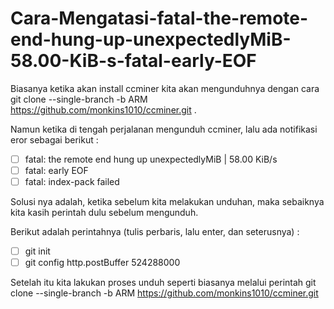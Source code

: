 # Cara-Mengatasi-fatal-the-remote-end-hung-up-unexpectedlyMiB-58.00-KiB-s-fatal-early-EOF


Biasanya ketika akan install ccminer kita akan mengunduhnya dengan cara git clone --single-branch -b ARM https://github.com/monkins1010/ccminer.git . 

Namun ketika di tengah perjalanan mengunduh ccminer, lalu ada notifikasi eror sebagai berikut :

 - [ ] fatal: the remote end hung up unexpectedlyMiB | 58.00 KiB/s 
 - [ ] fatal: early EOF 
 - [ ] fatal: index-pack failed

Solusi nya adalah, ketika sebelum kita melakukan unduhan, maka sebaiknya kita kasih perintah dulu sebelum mengunduh.

Berikut adalah perintahnya (tulis perbaris, lalu enter, dan seterusnya) :

 - [ ] git init
 - [ ] git config http.postBuffer 524288000

Setelah itu kita lakukan proses unduh seperti biasanya melalui perintah git clone --single-branch -b ARM https://github.com/monkins1010/ccminer.git
